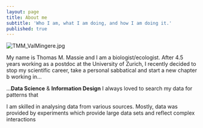 ```yaml
---
layout: page
title: About me
subtitle: 'Who I am, what I am doing, and how I am doing it.'
published: true
---
```

![TMM_ValMingere.jpg]({{site.baseurl}}/img/TMM_ValMingere.jpg)

My name is Thomas M. Massie and I am a biologist/ecologist. After 4.5 years working as a postdoc at the University of Zurich, I recently decided to stop my scientific career, take a personal sabbatical and start a new chapter b working in...

...**Data Science** & **Information Design**
I always loved to search my data for patterns that 


I am skilled in analysing data from various sources. Mostly, data was provided by experiments which provide large data sets and reflect complex interactions 
